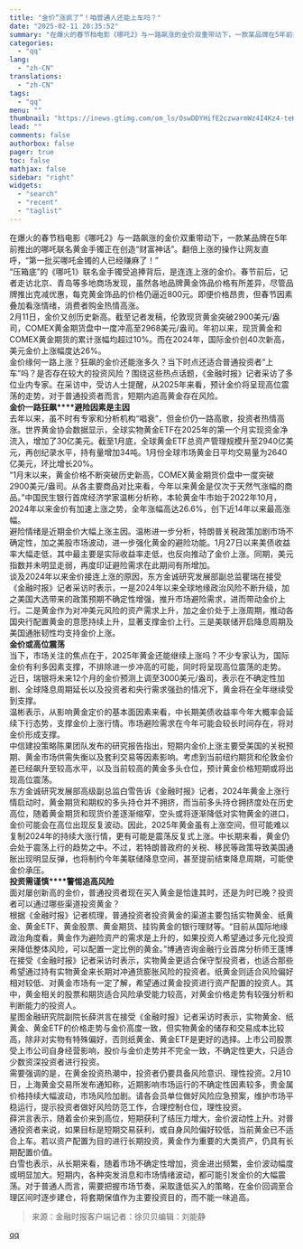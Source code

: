 ```yaml
---
title: "金价“涨疯了”！咱普通人还能上车吗？"
date: "2025-02-11 20:35:52"
summary: "在爆火的春节档电影《哪吒2》与一路飙涨的金价双重带动下，一款某品牌在5年前推出的哪吒联名黄金手镯正在..."
categories:
  - "qq"
lang:
  - "zh-CN"
translations:
  - "zh-CN"
tags:
  - "qq"
menu: ""
thumbnail: "https://inews.gtimg.com/om_ls/OswDDYHifE2czwarmWz4I4Kz4-teK2lwteBH3eGrZmgFAAA_640360/0"
lead: ""
comments: false
authorbox: false
pager: true
toc: false
mathjax: false
sidebar: "right"
widgets:
  - "search"
  - "recent"
  - "taglist"
---
```


在爆火的春节档电影《哪吒2》与一路飙涨的金价双重带动下，一款某品牌在5年前推出的哪吒联名黄金手镯正在创造“财富神话”。翻倍上涨的操作让网友直呼，“第一批买哪吒金镯的人已经赚麻了！”  
“压箱底”的《哪吒1》联名金手镯受追捧背后，是连连上涨的金价。春节前后，记者走访北京、青岛等多地商场发现，虽然各地品牌黄金饰品价格有所差异，尽管品牌推出克减优惠，每克黄金饰品的价格仍逼近800元。即便价格昂贵，但春节因素叠加看涨情绪，消费者购金热情高涨。  
2月11日，金价又创历史新高。截至记者发稿，伦敦现货黄金突破2900美元/盎司，COMEX黄金期货盘中一度冲高至2968美元/盎司。年初以来，现货黄金和COMEX黄金期货的累计涨幅均超过10%。而在2024年，国际金价创40次新高，美元金价上涨幅度达26%。  
金价缘何一路上涨？狂飙的金价还能涨多久？当下时点还适合普通投资者“上车”吗？是否存在较大的投资风险？围绕这些热点话题，《金融时报》记者采访了多位业内专家。在采访中，受访人士提醒，从2025年来看，预计金价将呈现高位震荡的走势，对于普通投资者而言，短期内追高黄金存在风险。  
**金价一路狂飙****避险因素是主因**  
去年以来，虽不时有专家和分析机构“唱衰”，但金价仍一路高歌，投资者热情高涨。世界黄金协会数据显示，全球实物黄金ETF在2025年的第一个月实现资金净流入，增加了30亿美元。截至1月底，全球黄金ETF总资产管理规模升至2940亿美元，再创纪录水平，持有量增加34吨。1月份全球市场黄金日平均交易量为2640亿美元，环比增长20%。  
“1月末以来，黄金价格不断突破历史新高，COMEX黄金期货价盘中一度突破2900美元/盎司。从各主要商品对比来看，今年以来黄金是仅次于天然气涨幅的商品。”中国民生银行首席经济学家温彬分析称，本轮黄金牛市始于2022年10月，2024年以来金价有加速上涨之势，全年涨幅高达26.6%，创下近14年以来最高涨幅。  
避险情绪是近期金价大幅上涨主因。温彬进一步分析，特朗普关税政策加剧市场不确定性，加之美股市场波动，进一步强化黄金的避险功能。1月27日以来美债收益率大幅走低，其中最主要是实际收益率走低，也反向推动了金价上涨。同期，美元指数并未明显走弱，再度印证避险需求在此期间有所增加。  
谈及2024年以来金价接连上涨的原因，东方金诚研究发展部副总监瞿瑞在接受《金融时报》记者采访时表示，一是2024年以来全球地缘政治风险不断升级，加之美国大选带来的政策预期不确定性增强，推升市场避险需求，进而带动金价上行。二是黄金作为对冲美元风险的资产需求上升，加之金价处于上涨周期，推动各国央行配置黄金的意愿持续上升，显著支撑金价上行。三是美联储开启降息周期及美国通胀韧性均支持金价上涨。  
**金价或高位震荡**  
当下，市场关注的焦点在于，2025年黄金还能继续上涨吗？不少专家认为，国际金价有利多因素支撑，不排除进一步冲高的可能，同时将呈现高位震荡的走势。  
近日，瑞银将未来12个月的金价预测上调至3000美元/盎司，表示在不确定性加剧、全球降息周期延长以及投资者和央行需求强劲的情况下，黄金将在全年继续受到支撑。  
温彬表示，从影响黄金定价的基本面因素来看，中长期美债收益率今年大概率会延续下行态势，支撑金价上涨行情。市场避险需求在今年可能会较长时间存在，将对金价形成支撑。  
中信建投策略陈果团队发布的研究报告指出，短期内金价上涨主要受美国的关税预期、黄金市场供需失衡以及套利交易等因素影响。考虑到当前纽约期货和伦敦金价差已经飙升至较高水平，以及当前较高的黄金多头仓位，预计黄金价格短期或将出现高位震荡。  
东方金诚研究发展部高级副总监白雪告诉《金融时报》记者，2024年黄金上涨行情启动时，黄金期货和期权的多头持仓并不拥挤，而当前多头持仓拥挤度处在历史高位，随着黄金期货和现货价差逐渐缩窄，空头或将逐渐降低对实物黄金的进口，金价可能会在高位出现反复波动。因此，2025年黄金虽有上涨空间，但可能难以复制2024年的持续大涨行情，更有可能是震荡反复式上涨。中长期来看，黄金仍会处于震荡上行的趋势之中。不过，若特朗普政府的关税、移民等政策导致美国通胀出现明显反弹，也将制约今年美联储降息空间，甚至提前结束降息周期，可能使金价承压。  
**投资需谨慎****警惕追高风险**  
面对屡创新高的金价，普通投资者现在买入黄金是恰逢其时，还是为时已晚？投资者可以通过哪些渠道投资黄金？  
根据《金融时报》记者梳理，普通投资者投资黄金的渠道主要包括实物黄金、纸黄金、黄金ETF、黄金股票、黄金期货、挂钩黄金的银行理财等。“目前从国际地缘政治角度看，黄金作为避险资产的需求是上升的，如果投资人希望通过多元化投资来降低整体风险，可以配置一定比例的黄金。”博通咨询金融行业首席分析师王蓬博在接受《金融时报》记者采访时表示，实物黄金更适合保守型投资者，也适合那些希望通过持有实物黄金来长期对冲通货膨胀风险的投资者。纸黄金则适合风险偏好相对较低、对黄金市场有一定了解，希望通过黄金投资进行资产配置的投资人。其中，黄金相关的股票和期货适合风险承受能力较高，对黄金价格走势有较强分析和判断能力的投资人。  
星图金融研究院副院长薛洪言在接受《金融时报》记者采访时表示，实物黄金、纸黄金、黄金ETF的价格走势与金价高度一致，但实物黄金的储存和交易成本比较高，除非对实物有特殊偏好，否则纸黄金、黄金ETF是更好的选择。上市公司股票受上市公司自身经营影响，股价与金价走势并不完全一致，不确定性更大，只适合少数资深投资者进行投资。  
需要强调的是，在黄金投资热潮中，投资者仍要具备风险意识、理性投资。2月10日，上海黄金交易所发布通知称，近期影响市场运行的不确定性因素较多，贵金属价格持续大幅波动，市场风险加剧。请各会员单位做好风险应急预案，维护市场平稳运行，提示投资者做好风险防范工作，合理控制仓位，理性投资。  
薛洪言表示，随着金价来到高位，短期获利了结压力增大，金价波动性上升。对普通投资者来说，如果目标是短期交易获利，或自身风险偏好较低，当前黄金已不适合上车。若以资产配置为目的进行长期投资，黄金作为重要的大类资产，仍具有长期配置价值。  
白雪也表示，从长期来看，随着市场不确定性增加，资金进出频繁，金价波动幅度或明显加大。短期内，各种突发消息和市场情绪波动，都可能引发金价的大幅震荡。对于普通人而言，需要把握市场节奏，采取逢低买入的策略，在金价回调至合理区间时逐步建仓，将套期保值作为主要投资目的，而不能一味追高。  

  


> 来源：金融时报客户端记者：徐贝贝编辑：刘能静

[qq](https://new.qq.com/rain/a/20250211A08AY000)
